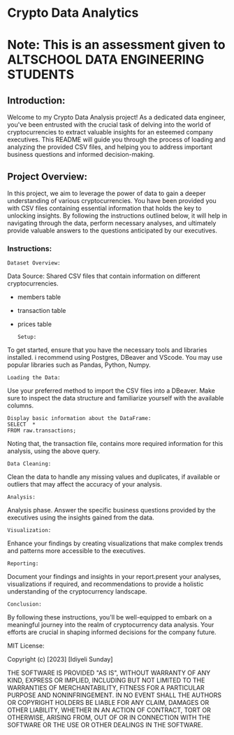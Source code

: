 # Crypto Data Analytics

# Note: This is an assessment given to ALTSCHOOL DATA ENGINEERING STUDENTS

## Introduction:
Welcome to my Crypto Data Analysis project! As a dedicated data engineer, you've been entrusted with the crucial task of delving into the world of cryptocurrencies to extract valuable insights for an esteemed company executives. This README will guide you through the process of loading and analyzing the provided CSV files, and helping you to address important business questions and informed decision-making.

## Project Overview:

In this project, we aim to leverage the power of data to gain a deeper understanding of various cryptocurrencies. You have been provided you with CSV files containing essential information that holds the key to unlocking insights. By following the instructions outlined below, it will help in navigating through the data, perform necessary analyses, and ultimately provide valuable answers to the questions anticipated by our executives.

### Instructions:

    Dataset Overview:

Data Source: 
Shared CSV files that contain information on different cryptocurrencies.
- members table 
- transaction table
- prices table




    
    
    
    
      Setup:

To get started, ensure that you have the necessary tools and libraries installed. i recommend using Postgres, DBeaver and VScode. You may use popular libraries such as Pandas, Python, Numpy.

    Loading the Data:
Use your preferred method to import the CSV files into a DBeaver. Make sure to inspect the data structure and familiarize yourself with the available columns.

    Display basic information about the DataFrame:
    SELECT  * 
    FROM raw.transactions;

Noting that, the transaction file, contains more required information for this analysis, using the above query.




    Data Cleaning:

Clean the data to handle any missing values and duplicates, if available or outliers that may affect the accuracy of your analysis.

    Analysis:
Analysis phase. Answer the specific business questions provided by the executives using the insights gained from the data.

    Visualization:

Enhance your findings by creating visualizations that make complex trends and patterns more accessible to the executives.

    Reporting:
Document your findings and insights in your report.present your analyses, visualizations if required, and recommendations to provide a holistic understanding of the cryptocurrency landscape.

    Conclusion:
By following these instructions, you'll be well-equipped to embark on a meaningful journey into the realm of cryptocurrency data analysis. Your efforts are crucial in shaping informed decisions for the company future.




MIT License:

Copyright (c) [2023] [Idiyeli Sunday]

THE SOFTWARE IS PROVIDED "AS IS", WITHOUT WARRANTY OF ANY KIND, EXPRESS OR IMPLIED, INCLUDING BUT NOT LIMITED TO THE WARRANTIES OF MERCHANTABILITY, FITNESS FOR A PARTICULAR PURPOSE AND NONINFRINGEMENT. IN NO EVENT SHALL THE AUTHORS OR COPYRIGHT HOLDERS BE LIABLE FOR ANY CLAIM, DAMAGES OR OTHER LIABILITY, WHETHER IN AN ACTION OF CONTRACT, TORT OR OTHERWISE, ARISING FROM, OUT OF OR IN CONNECTION WITH THE SOFTWARE OR THE USE OR OTHER DEALINGS IN THE SOFTWARE.

